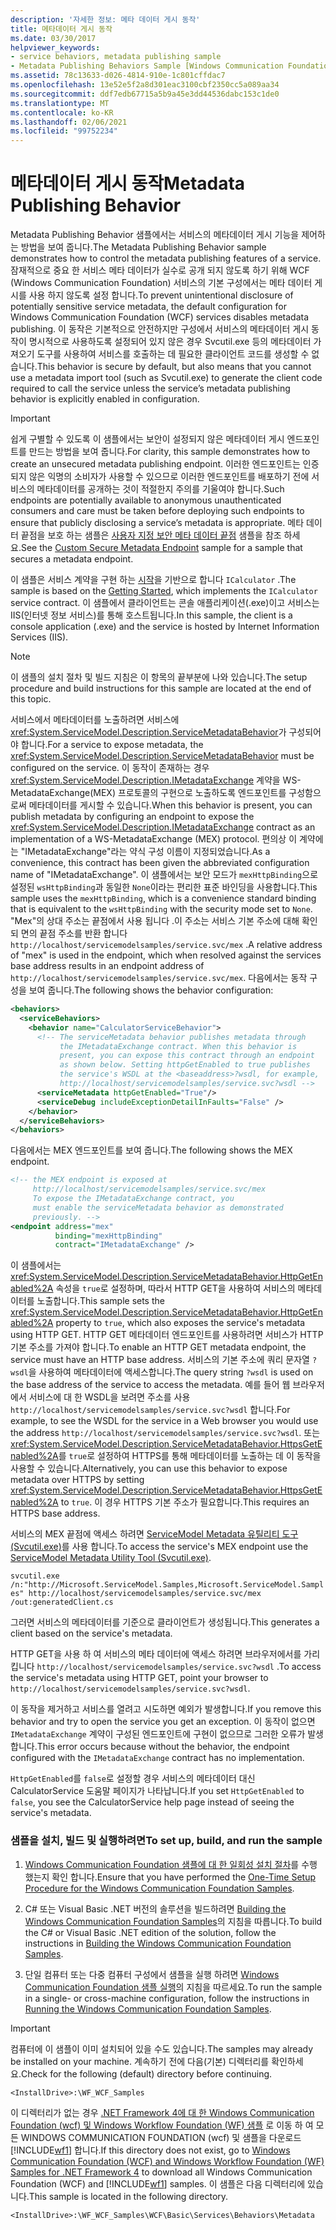 ```yaml
---
description: '자세한 정보: 메타 데이터 게시 동작'
title: 메타데이터 게시 동작
ms.date: 03/30/2017
helpviewer_keywords:
- service behaviors, metadata publishing sample
- Metadata Publishing Behaviors Sample [Windows Communication Foundation]
ms.assetid: 78c13633-d026-4814-910e-1c801cffdac7
ms.openlocfilehash: 13e52e5f2a8d301eac3100cbf2350cc5a089aa34
ms.sourcegitcommit: ddf7edb67715a5b9a45e3dd44536dabc153c1de0
ms.translationtype: MT
ms.contentlocale: ko-KR
ms.lasthandoff: 02/06/2021
ms.locfileid: "99752234"
---
```

# <a name="metadata-publishing-behavior"></a><span data-ttu-id="e3c2f-103">메타데이터 게시 동작</span><span class="sxs-lookup"><span data-stu-id="e3c2f-103">Metadata Publishing Behavior</span></span>

<span data-ttu-id="e3c2f-104">Metadata Publishing Behavior 샘플에서는 서비스의 메타데이터 게시 기능을 제어하는 방법을 보여 줍니다.</span><span class="sxs-lookup"><span data-stu-id="e3c2f-104">The Metadata Publishing Behavior sample demonstrates how to control the metadata publishing features of a service.</span></span> <span data-ttu-id="e3c2f-105">잠재적으로 중요 한 서비스 메타 데이터가 실수로 공개 되지 않도록 하기 위해 WCF (Windows Communication Foundation) 서비스의 기본 구성에서는 메타 데이터 게시를 사용 하지 않도록 설정 합니다.</span><span class="sxs-lookup"><span data-stu-id="e3c2f-105">To prevent unintentional disclosure of potentially sensitive service metadata, the default configuration for Windows Communication Foundation (WCF) services disables metadata publishing.</span></span> <span data-ttu-id="e3c2f-106">이 동작은 기본적으로 안전하지만 구성에서 서비스의 메타데이터 게시 동작이 명시적으로 사용하도록 설정되어 있지 않은 경우 Svcutil.exe 등의 메타데이터 가져오기 도구를 사용하여 서비스를 호출하는 데 필요한 클라이언트 코드를 생성할 수 없습니다.</span><span class="sxs-lookup"><span data-stu-id="e3c2f-106">This behavior is secure by default, but also means that you cannot use a metadata import tool (such as Svcutil.exe) to generate the client code required to call the service unless the service’s metadata publishing behavior is explicitly enabled in configuration.</span></span>  
  
> [!IMPORTANT]
> <span data-ttu-id="e3c2f-107">쉽게 구별할 수 있도록 이 샘플에서는 보안이 설정되지 않은 메타데이터 게시 엔드포인트를 만드는 방법을 보여 줍니다.</span><span class="sxs-lookup"><span data-stu-id="e3c2f-107">For clarity, this sample demonstrates how to create an unsecured metadata publishing endpoint.</span></span> <span data-ttu-id="e3c2f-108">이러한 엔드포인트는 인증되지 않은 익명의 소비자가 사용할 수 있으므로 이러한 엔드포인트를 배포하기 전에 서비스의 메타데이터를 공개하는 것이 적절한지 주의를 기울여야 합니다.</span><span class="sxs-lookup"><span data-stu-id="e3c2f-108">Such endpoints are potentially available to anonymous unauthenticated consumers and care must be taken before deploying such endpoints to ensure that publicly disclosing a service’s metadata is appropriate.</span></span> <span data-ttu-id="e3c2f-109">메타 데이터 끝점을 보호 하는 샘플은 [사용자 지정 보안 메타 데이터 끝점](custom-secure-metadata-endpoint.md) 샘플을 참조 하세요.</span><span class="sxs-lookup"><span data-stu-id="e3c2f-109">See the [Custom Secure Metadata Endpoint](custom-secure-metadata-endpoint.md) sample for a sample that secures a metadata endpoint.</span></span>  
  
 <span data-ttu-id="e3c2f-110">이 샘플은 서비스 계약을 구현 하는 [시작](getting-started-sample.md)을 기반으로 합니다 `ICalculator` .</span><span class="sxs-lookup"><span data-stu-id="e3c2f-110">The sample is based on the [Getting Started](getting-started-sample.md), which implements the `ICalculator` service contract.</span></span> <span data-ttu-id="e3c2f-111">이 샘플에서 클라이언트는 콘솔 애플리케이션(.exe)이고 서비스는 IIS(인터넷 정보 서비스)를 통해 호스트됩니다.</span><span class="sxs-lookup"><span data-stu-id="e3c2f-111">In this sample, the client is a console application (.exe) and the service is hosted by Internet Information Services (IIS).</span></span>  
  
> [!NOTE]
> <span data-ttu-id="e3c2f-112">이 샘플의 설치 절차 및 빌드 지침은 이 항목의 끝부분에 나와 있습니다.</span><span class="sxs-lookup"><span data-stu-id="e3c2f-112">The setup procedure and build instructions for this sample are located at the end of this topic.</span></span>  
  
 <span data-ttu-id="e3c2f-113">서비스에서 메타데이터를 노출하려면 서비스에 <xref:System.ServiceModel.Description.ServiceMetadataBehavior>가 구성되어야 합니다.</span><span class="sxs-lookup"><span data-stu-id="e3c2f-113">For a service to expose metadata, the <xref:System.ServiceModel.Description.ServiceMetadataBehavior> must be configured on the service.</span></span> <span data-ttu-id="e3c2f-114">이 동작이 존재하는 경우 <xref:System.ServiceModel.Description.IMetadataExchange> 계약을 WS-MetadataExchange(MEX) 프로토콜의 구현으로 노출하도록 엔드포인트를 구성함으로써 메타데이터를 게시할 수 있습니다.</span><span class="sxs-lookup"><span data-stu-id="e3c2f-114">When this behavior is present, you can publish metadata by configuring an endpoint to expose the <xref:System.ServiceModel.Description.IMetadataExchange> contract as an implementation of a WS-MetadataExchange (MEX) protocol.</span></span> <span data-ttu-id="e3c2f-115">편의상 이 계약에는 "IMetadataExchange"라는 약식 구성 이름이 지정되었습니다.</span><span class="sxs-lookup"><span data-stu-id="e3c2f-115">As a convenience, this contract has been given the abbreviated configuration name of "IMetadataExchange".</span></span> <span data-ttu-id="e3c2f-116">이 샘플에서는 보안 모드가 `mexHttpBinding`으로 설정된 `wsHttpBinding`과 동일한 `None`이라는 편리한 표준 바인딩을 사용합니다.</span><span class="sxs-lookup"><span data-stu-id="e3c2f-116">This sample uses the `mexHttpBinding`, which is a convenience standard binding that is equivalent to the `wsHttpBinding` with the security mode set to `None`.</span></span> <span data-ttu-id="e3c2f-117">"Mex"의 상대 주소는 끝점에서 사용 됩니다 .이 주소는 서비스 기본 주소에 대해 확인 되 면의 끝점 주소를 반환 합니다 `http://localhost/servicemodelsamples/service.svc/mex` .</span><span class="sxs-lookup"><span data-stu-id="e3c2f-117">A relative address of "mex" is used in the endpoint, which when resolved against the services base address results in an endpoint address of `http://localhost/servicemodelsamples/service.svc/mex`.</span></span> <span data-ttu-id="e3c2f-118">다음에서는 동작 구성을 보여 줍니다.</span><span class="sxs-lookup"><span data-stu-id="e3c2f-118">The following shows the behavior configuration:</span></span>  
  
```xml  
<behaviors>  
  <serviceBehaviors>  
    <behavior name="CalculatorServiceBehavior">  
      <!-- The serviceMetadata behavior publishes metadata through   
           the IMetadataExchange contract. When this behavior is   
           present, you can expose this contract through an endpoint   
           as shown below. Setting httpGetEnabled to true publishes   
           the service's WSDL at the <baseaddress>?wsdl, for example,  
           http://localhost/servicemodelsamples/service.svc?wsdl -->  
      <serviceMetadata httpGetEnabled="True"/>  
      <serviceDebug includeExceptionDetailInFaults="False" />  
    </behavior>  
  </serviceBehaviors>  
</behaviors>  
```  
  
 <span data-ttu-id="e3c2f-119">다음에서는 MEX 엔드포인트를 보여 줍니다.</span><span class="sxs-lookup"><span data-stu-id="e3c2f-119">The following shows the MEX endpoint.</span></span>  
  
```xml  
<!-- the MEX endpoint is exposed at   
     http://localhost/servicemodelsamples/service.svc/mex   
     To expose the IMetadataExchange contract, you   
     must enable the serviceMetadata behavior as demonstrated                           
     previously. -->  
<endpoint address="mex"  
          binding="mexHttpBinding"  
          contract="IMetadataExchange" />  
```  
  
 <span data-ttu-id="e3c2f-120">이 샘플에서는 <xref:System.ServiceModel.Description.ServiceMetadataBehavior.HttpGetEnabled%2A> 속성을 `true`로 설정하며, 따라서 HTTP GET을 사용하여 서비스의 메타데이터를 노출합니다.</span><span class="sxs-lookup"><span data-stu-id="e3c2f-120">This sample sets the <xref:System.ServiceModel.Description.ServiceMetadataBehavior.HttpGetEnabled%2A> property to `true`, which also exposes the service's metadata using HTTP GET.</span></span> <span data-ttu-id="e3c2f-121">HTTP GET 메타데이터 엔드포인트를 사용하려면 서비스가 HTTP 기본 주소를 가져야 합니다.</span><span class="sxs-lookup"><span data-stu-id="e3c2f-121">To enable an HTTP GET metadata endpoint, the service must have an HTTP base address.</span></span> <span data-ttu-id="e3c2f-122">서비스의 기본 주소에 쿼리 문자열 `?wsdl`을 사용하여 메타데이터에 액세스합니다.</span><span class="sxs-lookup"><span data-stu-id="e3c2f-122">The query string `?wsdl` is used on the base address of the service to access the metadata.</span></span> <span data-ttu-id="e3c2f-123">예를 들어 웹 브라우저에서 서비스에 대 한 WSDL을 보려면 주소를 사용 `http://localhost/servicemodelsamples/service.svc?wsdl` 합니다.</span><span class="sxs-lookup"><span data-stu-id="e3c2f-123">For example, to see the WSDL for the service in a Web browser you would use the address `http://localhost/servicemodelsamples/service.svc?wsdl`.</span></span> <span data-ttu-id="e3c2f-124">또는 <xref:System.ServiceModel.Description.ServiceMetadataBehavior.HttpsGetEnabled%2A>를 `true`로 설정하여 HTTPS를 통해 메타데이터를 노출하는 데 이 동작을 사용할 수 있습니다.</span><span class="sxs-lookup"><span data-stu-id="e3c2f-124">Alternatively, you can use this behavior to expose metadata over HTTPS by setting <xref:System.ServiceModel.Description.ServiceMetadataBehavior.HttpsGetEnabled%2A> to `true`.</span></span> <span data-ttu-id="e3c2f-125">이 경우 HTTPS 기본 주소가 필요합니다.</span><span class="sxs-lookup"><span data-stu-id="e3c2f-125">This requires an HTTPS base address.</span></span>  
  
 <span data-ttu-id="e3c2f-126">서비스의 MEX 끝점에 액세스 하려면 [ServiceModel Metadata 유틸리티 도구 (Svcutil.exe)](../servicemodel-metadata-utility-tool-svcutil-exe.md)를 사용 합니다.</span><span class="sxs-lookup"><span data-stu-id="e3c2f-126">To access the service's MEX endpoint use the [ServiceModel Metadata Utility Tool (Svcutil.exe)](../servicemodel-metadata-utility-tool-svcutil-exe.md).</span></span>  
  
 `svcutil.exe /n:"http://Microsoft.ServiceModel.Samples,Microsoft.ServiceModel.Samples" http://localhost/servicemodelsamples/service.svc/mex /out:generatedClient.cs`  
  
 <span data-ttu-id="e3c2f-127">그러면 서비스의 메타데이터를 기준으로 클라이언트가 생성됩니다.</span><span class="sxs-lookup"><span data-stu-id="e3c2f-127">This generates a client based on the service's metadata.</span></span>  
  
 <span data-ttu-id="e3c2f-128">HTTP GET을 사용 하 여 서비스의 메타 데이터에 액세스 하려면 브라우저에서를 가리킵니다 `http://localhost/servicemodelsamples/service.svc?wsdl` .</span><span class="sxs-lookup"><span data-stu-id="e3c2f-128">To access the service's metadata using HTTP GET, point your browser to `http://localhost/servicemodelsamples/service.svc?wsdl`.</span></span>  
  
 <span data-ttu-id="e3c2f-129">이 동작을 제거하고 서비스를 열려고 시도하면 예외가 발생합니다.</span><span class="sxs-lookup"><span data-stu-id="e3c2f-129">If you remove this behavior and try to open the service you get an exception.</span></span> <span data-ttu-id="e3c2f-130">이 동작이 없으면 `IMetadataExchange` 계약이 구성된 엔드포인트에 구현이 없으므로 그러한 오류가 발생합니다.</span><span class="sxs-lookup"><span data-stu-id="e3c2f-130">This error occurs because without the behavior, the endpoint configured with the `IMetadataExchange` contract has no implementation.</span></span>  
  
 <span data-ttu-id="e3c2f-131">`HttpGetEnabled`를 `false`로 설정할 경우 서비스의 메타데이터 대신 CalculatorService 도움말 페이지가 나타납니다.</span><span class="sxs-lookup"><span data-stu-id="e3c2f-131">If you set `HttpGetEnabled` to `false`, you see the CalculatorService help page instead of seeing the service's metadata.</span></span>  
  
### <a name="to-set-up-build-and-run-the-sample"></a><span data-ttu-id="e3c2f-132">샘플을 설치, 빌드 및 실행하려면</span><span class="sxs-lookup"><span data-stu-id="e3c2f-132">To set up, build, and run the sample</span></span>  
  
1. <span data-ttu-id="e3c2f-133">[Windows Communication Foundation 샘플에 대 한 일회성 설치 절차](one-time-setup-procedure-for-the-wcf-samples.md)를 수행 했는지 확인 합니다.</span><span class="sxs-lookup"><span data-stu-id="e3c2f-133">Ensure that you have performed the [One-Time Setup Procedure for the Windows Communication Foundation Samples](one-time-setup-procedure-for-the-wcf-samples.md).</span></span>  
  
2. <span data-ttu-id="e3c2f-134">C# 또는 Visual Basic .NET 버전의 솔루션을 빌드하려면 [Building the Windows Communication Foundation Samples](building-the-samples.md)의 지침을 따릅니다.</span><span class="sxs-lookup"><span data-stu-id="e3c2f-134">To build the C# or Visual Basic .NET edition of the solution, follow the instructions in [Building the Windows Communication Foundation Samples](building-the-samples.md).</span></span>  
  
3. <span data-ttu-id="e3c2f-135">단일 컴퓨터 또는 다중 컴퓨터 구성에서 샘플을 실행 하려면 [Windows Communication Foundation 샘플 실행](running-the-samples.md)의 지침을 따르세요.</span><span class="sxs-lookup"><span data-stu-id="e3c2f-135">To run the sample in a single- or cross-machine configuration, follow the instructions in [Running the Windows Communication Foundation Samples](running-the-samples.md).</span></span>  
  
> [!IMPORTANT]
> <span data-ttu-id="e3c2f-136">컴퓨터에 이 샘플이 이미 설치되어 있을 수도 있습니다.</span><span class="sxs-lookup"><span data-stu-id="e3c2f-136">The samples may already be installed on your machine.</span></span> <span data-ttu-id="e3c2f-137">계속하기 전에 다음(기본) 디렉터리를 확인하세요.</span><span class="sxs-lookup"><span data-stu-id="e3c2f-137">Check for the following (default) directory before continuing.</span></span>  
>
> `<InstallDrive>:\WF_WCF_Samples`  
>
> <span data-ttu-id="e3c2f-138">이 디렉터리가 없는 경우 [.NET Framework 4에 대 한 Windows Communication Foundation (wcf) 및 Windows Workflow Foundation (WF) 샘플](https://www.microsoft.com/download/details.aspx?id=21459) 로 이동 하 여 모든 WINDOWS COMMUNICATION FOUNDATION (wcf) 및 샘플을 다운로드 [!INCLUDE[wf1](../../../../includes/wf1-md.md)] 합니다.</span><span class="sxs-lookup"><span data-stu-id="e3c2f-138">If this directory does not exist, go to [Windows Communication Foundation (WCF) and Windows Workflow Foundation (WF) Samples for .NET Framework 4](https://www.microsoft.com/download/details.aspx?id=21459) to download all Windows Communication Foundation (WCF) and [!INCLUDE[wf1](../../../../includes/wf1-md.md)] samples.</span></span> <span data-ttu-id="e3c2f-139">이 샘플은 다음 디렉터리에 있습니다.</span><span class="sxs-lookup"><span data-stu-id="e3c2f-139">This sample is located in the following directory.</span></span>  
>
> `<InstallDrive>:\WF_WCF_Samples\WCF\Basic\Services\Behaviors\Metadata`  
